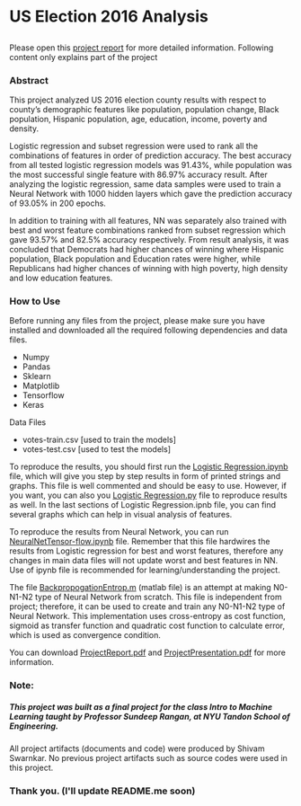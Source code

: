 # US Election 2016 Analysis
##

Please open this [project report](https://github.com/shivamswarnkar/US-Election2016-Analysis/blob/master/Project%20Report.pdf) for more detailed information. Following content only explains part of the project

### Abstract

This project analyzed US 2016 election county results with respect to county’s demographic features like population, population change, Black population, Hispanic population, age, education, income, poverty and density. 

Logistic regression and subset regression were used to rank all the combinations of features in order of prediction accuracy. The best accuracy from all tested logistic regression models was 91.43%, while population was the most successful single feature with 86.97% accuracy result. After analyzing the logistic regression, same data samples were used to train a Neural Network with 1000 hidden layers which gave the prediction accuracy of 93.05% in 200 epochs. 

In addition to training with all features, NN was separately also trained with best and worst feature combinations ranked from subset regression which gave 93.57% and 82.5% accuracy respectively. From result analysis, it was concluded that Democrats had higher chances of winning where Hispanic population, Black population and Education rates were higher, while Republicans had higher chances of winning with high poverty, high density and low education features.

### How to Use

Before running any files from the project, please make sure you have installed and downloaded all the required following dependencies and data files. 
* Numpy
* Pandas
* Sklearn
* Matplotlib
* Tensorflow 
* Keras 


Data Files
* votes-train.csv  [used to train the models]
* votes-test.csv      [used to test the models]

To reproduce the results, you should first run the [Logistic Regression.ipynb](https://github.com/shivamswarnkar/US-Election2016-Analysis/blob/master/Logistic%20Regression/Logistic%20Regression.ipynb) file, which will give you step by step results in form of printed strings and graphs. This file is well commented and should be easy to use. However, if you want, you can also you [Logistic Regression.py](https://github.com/shivamswarnkar/US-Election2016-Analysis/blob/master/Logistic%20Regression/LogisticRegression.py)  file to reproduce results as well. In the last sections of Logistic Regression.ipnb file, you can find several graphs which can help in visual analysis of features. 

To reproduce the results from Neural Network, you can run [NeuralNetTensor-flow.ipynb](https://github.com/shivamswarnkar/US-Election2016-Analysis/blob/master/Neural%20Network/NeuralNetTensor-flow.ipynb) file. Remember that this file hardwires the results from Logistic regression for best and worst features, therefore any changes in main data files will not update worst and best features in NN. Use of ipynb file is recommended for learning/understanding the project. 

The file [BackpropogationEntrop.m](https://github.com/shivamswarnkar/US-Election2016-Analysis/blob/master/Neural%20Network/Backpropogation%20Algorithm/BackpropogationEntrop.m) (matlab file) is an attempt at making N0-N1-N2 type of Neural Network from scratch. This file is independent from project; therefore, it can be used to create and train any N0-N1-N2 type of Neural Network. This implementation uses cross-entropy as cost function, sigmoid as transfer function and quadratic cost function to calculate error, which is used as convergence condition.

You can download [ProjectReport.pdf](https://github.com/shivamswarnkar/US-Election2016-Analysis/blob/master/Project%20Report.pdf) and [ProjectPresentation.pdf](https://github.com/shivamswarnkar/US-Election2016-Analysis/blob/master/Project%20Presentation.pdf) for more information. 

### Note: 

##### This project was built as a final project for the class Intro to Machine Learning taught by Professor Sundeep Rangan, at NYU Tandon School of Engineering.

All project artifacts (documents and code) were produced by Shivam Swarnkar. No previous project artifacts such as source codes were used in this project.



### Thank you. (I'll update README.me soon)


